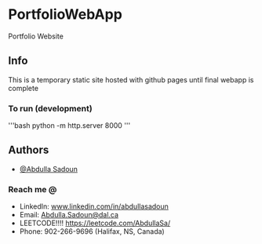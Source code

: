 # PortfolioWebApp
Portfolio Website

## Info
This is a temporary static site hosted with github pages until final webapp is complete

### To run (development)
'''bash
python -m http.server 8000
'''

## Authors
- [@Abdulla Sadoun](https://github.com/SadounAbdulla)

### Reach me @
- LinkedIn: www.linkedin.com/in/abdullasadoun
- Email: Abdulla.Sadoun@dal.ca
- LEETCODE!!!! https://leetcode.com/AbdullaSa/
- Phone: 902-266-9696 (Halifax, NS, Canada)

